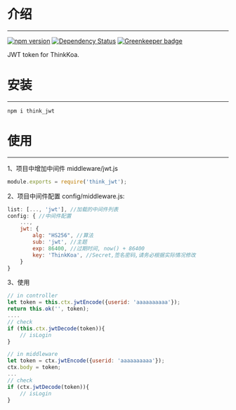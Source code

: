 # 介绍
-----

[![npm version](https://badge.fury.io/js/think_jwt.svg)](https://badge.fury.io/js/think_jwt)
[![Dependency Status](https://david-dm.org/thinkkoa/think_jwt.svg)](https://david-dm.org/thinkkoa/think_jwt) [![Greenkeeper badge](https://badges.greenkeeper.io/thinkkoa/think_jwt.svg)](https://greenkeeper.io/)

JWT token for ThinkKoa.

# 安装
-----

```
npm i think_jwt
```

# 使用
-----

1、项目中增加中间件 middleware/jwt.js
```js
module.exports = require('think_jwt');
```

2、项目中间件配置 config/middleware.js:
```js
list: [..., 'jwt'], //加载的中间件列表
config: { //中间件配置
    ...,
    jwt: {
        alg: "HS256", //算法
        sub: 'jwt', //主题
        exp: 86400, //过期时间, now() + 86400
        key: 'ThinkKoa', //Secret,签名密码,请务必根据实际情况修改
    }
}
```

3、使用

```js
// in controller
let token = this.ctx.jwtEncode({userid: 'aaaaaaaaaa'});
return this.ok('', token);
....
// check
if (this.ctx.jwtDecode(token)){
    // isLogin
}

// in middleware 
let token = ctx.jwtEncode({userid: 'aaaaaaaaaa'});
ctx.body = token;
...
// check
if (ctx.jwtDecode(token)){
    // isLogin
}

```